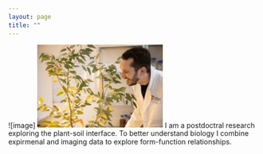 ```yaml
---
layout: page
title: ""
---
```

![image] <img src="richardharwood.png" width=50% height=50%>
I am a postdoctral research exploring the plant-soil interface. To better understand biology I combine expirmenal and imaging data to explore form-function relationships. 

